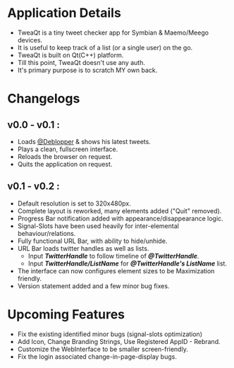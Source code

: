 Application Details
===================
* TweaQt is a tiny tweet checker app for Symbian & Maemo/Meego devices.
* It is useful to keep track of a list (or a single user) on the go.
* TweaQt is built on Qt(C++) platform.
* Till this point, TweaQt doesn't use any auth.
* It's primary purpose is to scratch MY own back.


Changelogs
==========
v0.0 - v0.1 :
-------------
* Loads [@Deblopper](http://twitter.com/Deblopper) & shows his latest tweets.
* Plays a clean, fullscreen interface.
* Reloads the browser on request.
* Quits the application on request.

v0.1 - v0.2 :
-------------
* Default resolution is set to 320x480px.
* Complete layout is reworked, many elements added ("Quit" removed).
* Progress Bar notification added with appearance/disappearance logic.
* Signal-Slots have been used heavily for inter-elemental behaviour/relations.
* Fully functional URL Bar, with ability to hide/unhide.
* URL Bar loads twitter handles as well as lists.
  * Input _**TwitterHandle**_ to follow timeline of _**@TwitterHandle**_.
  * Input _**TwitterHandle/ListName**_ for _**@TwitterHandle's ListName**_ list.
* The interface can now configures element sizes to be Maximization friendly.
* Version statement added and a few minor bug fixes.


Upcoming Features
=================
* Fix the existing identified minor bugs (signal-slots optimization)
* Add Icon, Change Branding Strings, Use Registered AppID - Rebrand.
* Customize the WebInterface to be smaller screen-friendly.
* Fix the login associated change-in-page-display bugs.